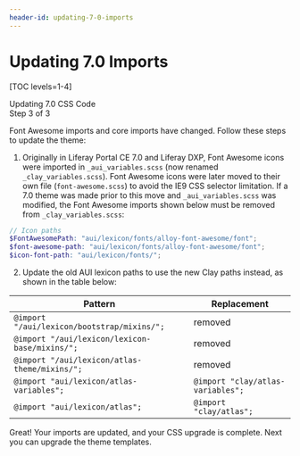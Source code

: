 ```yaml
---
header-id: updating-7-0-imports
---
```


# Updating 7.0 Imports

[TOC levels=1-4]

<div class="learn-path-step">
    <p>Updating 7.0 CSS Code<br>Step 3 of 3</p>
</div>

Font Awesome imports and core imports have changed. Follow these steps to update 
the theme:

1.  Originally in Liferay Portal CE 7.0 and Liferay DXP, Font Awesome icons were 
		imported in `_aui_variables.scss` (now renamed `_clay_variables.scss`). Font 
		Awesome icons were later moved to their own file (`font-awesome.scss`) to 
		avoid the IE9 CSS selector limitation. If a 7.0 theme was made prior to this 
		move and `_aui_variables.scss` was modified, the Font Awesome imports shown 
		below must be removed from `_clay_variables.scss`:

```scss
// Icon paths
$FontAwesomePath: "aui/lexicon/fonts/alloy-font-awesome/font";
$font-awesome-path: "aui/lexicon/fonts/alloy-font-awesome/font";
$icon-font-path: "aui/lexicon/fonts/";
```

2.  Update the old AUI lexicon paths to use the new Clay paths instead, as shown 
		in the table below:

|Pattern|Replacement|
|---|---|
|`@import "/aui/lexicon/bootstrap/mixins/";`|removed|
|`@import "/aui/lexicon/lexicon-base/mixins/";`|removed|
|`@import "/aui/lexicon/atlas-theme/mixins/";`|removed|
|`@import "aui/lexicon/atlas-variables";`|`@import "clay/atlas-variables";`|
|`@import "aui/lexicon/atlas";`|`@import "clay/atlas";`|

Great! Your imports are updated, and your CSS upgrade is complete. Next you can 
upgrade the theme templates. 
